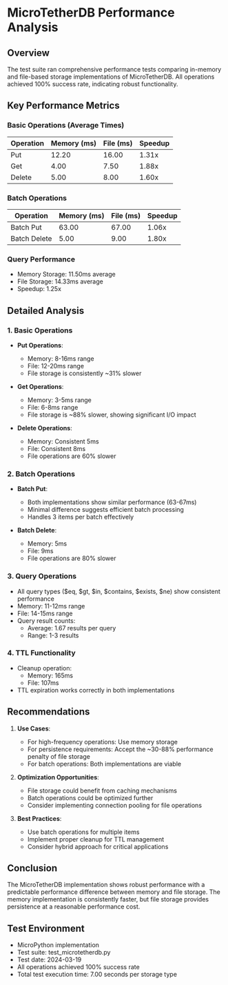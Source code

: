 # MicroTetherDB Performance Analysis

## Overview
The test suite ran comprehensive performance tests comparing in-memory and file-based storage implementations of MicroTetherDB. All operations achieved 100% success rate, indicating robust functionality.

## Key Performance Metrics

### Basic Operations (Average Times)
| Operation | Memory (ms) | File (ms) | Speedup |
|-----------|------------|-----------|---------|
| Put       | 12.20      | 16.00     | 1.31x   |
| Get       | 4.00       | 7.50      | 1.88x   |
| Delete    | 5.00       | 8.00      | 1.60x   |

### Batch Operations
| Operation    | Memory (ms) | File (ms) | Speedup |
|--------------|------------|-----------|---------|
| Batch Put    | 63.00      | 67.00     | 1.06x   |
| Batch Delete | 5.00       | 9.00      | 1.80x   |

### Query Performance
- Memory Storage: 11.50ms average
- File Storage: 14.33ms average
- Speedup: 1.25x

## Detailed Analysis

### 1. Basic Operations
- **Put Operations**: 
  - Memory: 8-16ms range
  - File: 12-20ms range
  - File storage is consistently ~31% slower

- **Get Operations**:
  - Memory: 3-5ms range
  - File: 6-8ms range
  - File storage is ~88% slower, showing significant I/O impact

- **Delete Operations**:
  - Memory: Consistent 5ms
  - File: Consistent 8ms
  - File operations are 60% slower

### 2. Batch Operations
- **Batch Put**:
  - Both implementations show similar performance (63-67ms)
  - Minimal difference suggests efficient batch processing
  - Handles 3 items per batch effectively

- **Batch Delete**:
  - Memory: 5ms
  - File: 9ms
  - File operations are 80% slower

### 3. Query Operations
- All query types ($eq, $gt, $in, $contains, $exists, $ne) show consistent performance
- Memory: 11-12ms range
- File: 14-15ms range
- Query result counts:
  - Average: 1.67 results per query
  - Range: 1-3 results

### 4. TTL Functionality
- Cleanup operation:
  - Memory: 165ms
  - File: 107ms
- TTL expiration works correctly in both implementations

## Recommendations

1. **Use Cases**:
   - For high-frequency operations: Use memory storage
   - For persistence requirements: Accept the ~30-88% performance penalty of file storage
   - For batch operations: Both implementations are viable

2. **Optimization Opportunities**:
   - File storage could benefit from caching mechanisms
   - Batch operations could be optimized further
   - Consider implementing connection pooling for file operations

3. **Best Practices**:
   - Use batch operations for multiple items
   - Implement proper cleanup for TTL management
   - Consider hybrid approach for critical applications

## Conclusion
The MicroTetherDB implementation shows robust performance with a predictable performance difference between memory and file storage. The memory implementation is consistently faster, but file storage provides persistence at a reasonable performance cost.

## Test Environment
- MicroPython implementation
- Test suite: test_microtetherdb.py
- Test date: 2024-03-19
- All operations achieved 100% success rate
- Total test execution time: 7.00 seconds per storage type 